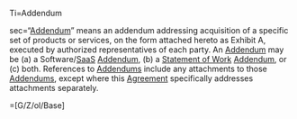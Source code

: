 Ti=Addendum

sec=“<a href='#Def.Addendum.sec' class='definedterm'>Addendum</a>” means an addendum addressing acquisition of a specific set of products or services, on the form attached hereto as Exhibit A, executed by authorized representatives of each party. An <a href='#Def.Addendum.sec' class='definedterm'>Addendum</a> may be (a) a Software/<a href='#Def.SaaS.sec' class='definedterm'>SaaS</a> <a href='#Def.Addendum.sec' class='definedterm'>Addendum</a>, (b) a <a href='#Def.Statement_of_Work.sec' class='definedterm'>Statement of Work</a> <a href='#Def.Addendum.sec' class='definedterm'>Addendum</a>, or (c) both. References to <a href='#Def.Addendum.sec' class='definedterm'>Addendums</a> include any attachments to those <a href='#Def.Addendum.sec' class='definedterm'>Addendums</a>, except where this <a href='#Def.Agreement.sec' class='definedterm'>Agreement</a> specifically addresses attachments separately.

=[G/Z/ol/Base]
